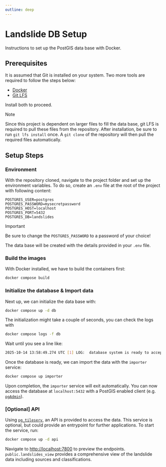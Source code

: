 ```yaml
---
outline: deep
---
```


# Landslide DB Setup

Instructions to set up the PostGIS data base with Docker.

## Prerequisites

It is assumed that Git is installed on your system.
Two more tools are required to follow the steps below:

- [Docker](https://www.docker.com)
- [Git LFS](https://git-lfs.com/)

Install both to proceed.

> [!NOTE]
> Since this project is dependent on larger files to fill the data base, git 
> LFS is required to pull these files from the repository. After installation,
> be sure to run `git lfs install` once. A `git clone` of the repository will
> then pull the required files automatically.

## Setup Steps

### Environment

With the repository cloned, navigate to the project folder and set up the
environment variables. To do so, create an `.env` file at the root of the 
project with following content:

```dotenv {2}
POSTGRES_USER=postgres
POSTGRES_PASSWORD=mysecretpassword
POSTGRES_HOST=localhost
POSTGRES_PORT=5432
POSTGRES_DB=landslides
```

> [!IMPORTANT]
> Be sure to change the `POSTGRES_PASSWORD` to a password of your choice!

The data base will be created with the details provided in your `.env` file.

### Build the images

With Docker installed, we have to build the containers first:

```bash
docker compose build
```

### Initialize the database & Import data

Next up, we can initialize the data base with:

```bash
docker compose up -d db
```

The initialization might take a couple of seconds, you can check the logs with

```bash
docker compose logs -f db
```

Wait until you see a line like:

```bash
2025-10-14 13:58:49.274 UTC [1] LOG:  database system is ready to accept connections
```

Once the database is ready, we can import the data with the `importer` service:

```bash
docker compose up importer
```

Upon completion, the `importer` service will exit automatically.
You can now access the database at `localhost:5432` with a PostGIS enabled 
client (e.g. [`pgAdmin`](https://www.pgadmin.org/)).

### [Optional] API

Using [`pg_tileserv`](https://github.com/CrunchyData/pg_tileserv), an API
is provided to access the data. This service is optional, but could provide
an entrypoint for further applications.
To start the service, run:

```bash
docker compose up -d api
```

Navigate to [http://localhost:7800](http://localhost:7800) to preview
the endpoints. `public.landslides_view` provides a comprehensive view of the
landslide data including sources and classifications.
